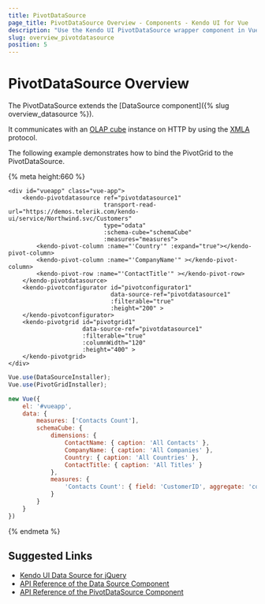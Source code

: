 ```yaml
---
title: PivotDataSource
page_title: PivotDataSource Overview - Components - Kendo UI for Vue
description: "Use the Kendo UI PivotDataSource wrapper component in Vue projects."
slug: overview_pivotdatasource
position: 5
---
```


# PivotDataSource Overview

The PivotDataSource extends the [DataSource component]({% slug overview_datasource %}).

It communicates with an [OLAP cube](https://en.wikipedia.org/wiki/OLAP_cube) instance on HTTP by using the [XMLA](https://en.wikipedia.org/wiki/XML_for_Analysis) protocol.

The following example demonstrates how to bind the PivotGrid to the PivotDataSource.

{% meta height:660 %}
```html-preview
<div id="vueapp" class="vue-app">
	<kendo-pivotdatasource ref="pivotdatasource1"
						   transport-read-url="https://demos.telerik.com/kendo-ui/service/Northwind.svc/Customers"
						   type="odata"
						   :schema-cube="schemaCube"
						   :measures="measures">
		<kendo-pivot-column :name="'Country'" :expand="true"></kendo-pivot-column>
		<kendo-pivot-column :name="'CompanyName'" ></kendo-pivot-column>
		<kendo-pivot-row :name="'ContactTitle'" ></kendo-pivot-row>
    </kendo-pivotdatasource>
    <kendo-pivotconfigurator id="pivotconfigurator1"
							 data-source-ref="pivotdatasource1"
							 :filterable="true"
							 :height="200" >
	</kendo-pivotconfigurator>
	<kendo-pivotgrid id="pivotgrid1"
		             data-source-ref="pivotdatasource1"
                     :filterable="true"
                     :columnWidth="120"
                     :height="400" >
	</kendo-pivotgrid>
</div>
```
```js
Vue.use(DataSourceInstaller);
Vue.use(PivotGridInstaller);

new Vue({
    el: '#vueapp',
	data: {
        measures: ['Contacts Count'],
        schemaCube: {
			dimensions: {
				ContactName: { caption: 'All Contacts' },
				CompanyName: { caption: 'All Companies' },
				Country: { caption: 'All Countries' },
				ContactTitle: { caption: 'All Titles' }
			},
			measures: {
				'Contacts Count': { field: 'CustomerID', aggregate: 'count' }
			}
        }
    }
})
```
{% endmeta %}

## Suggested Links

* [Kendo UI Data Source for jQuery](https://docs.telerik.com/kendo-ui/framework/datasource/overview)
* [API Reference of the Data Source Component](https://docs.telerik.com/kendo-ui/api/javascript/data/datasource)
* [API Reference of the PivotDataSource Component](https://docs.telerik.com/kendo-ui/api/javascript/data/pivotdatasource)
